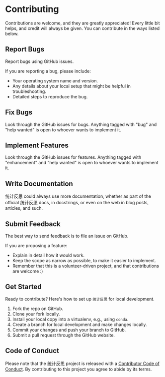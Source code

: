 # Contributing

Contributions are welcome, and they are greatly appreciated! Every little bit
helps, and credit will always be given. You can contribute in the ways listed below.

## Report Bugs

Report bugs using GitHub issues.

If you are reporting a bug, please include:

* Your operating system name and version.
* Any details about your local setup that might be helpful in troubleshooting.
* Detailed steps to reproduce the bug.

## Fix Bugs

Look through the GitHub issues for bugs. Anything tagged with "bug" and "help
wanted" is open to whoever wants to implement it.

## Implement Features

Look through the GitHub issues for features. Anything tagged with "enhancement"
and "help wanted" is open to whoever wants to implement it.

## Write Documentation

统计反思 could always use more documentation, whether as part of the
official 统计反思 docs, in docstrings, or even on the web in blog posts,
articles, and such.

## Submit Feedback

The best way to send feedback is to file an issue on GitHub.

If you are proposing a feature:

* Explain in detail how it would work.
* Keep the scope as narrow as possible, to make it easier to implement.
* Remember that this is a volunteer-driven project, and that contributions
  are welcome :)

## Get Started

Ready to contribute? Here's how to set up `统计反思` for local development.

1. Fork the repo on GitHub.
2. Clone your fork locally.
3. Install your local copy into a virtualenv, e.g., using `conda`.
4. Create a branch for local development and make changes locally.
5. Commit your changes and push your branch to GitHub.
6. Submit a pull request through the GitHub website.

## Code of Conduct

Please note that the 统计反思 project is released with a [Contributor Code of Conduct](CONDUCT.md). By contributing to this project you agree to abide by its terms.
